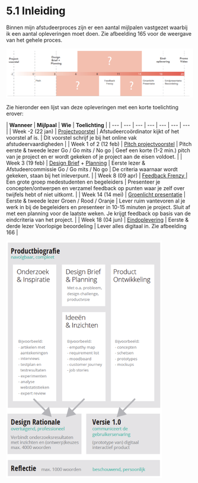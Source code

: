 # 5.1 Inleiding

Binnen mijn afstudeerproces zijn er een aantal mijlpalen vastgezet waarbij ik een aantal opleveringen moet doen. Zie afbeelding 165 voor de weergave van het gehele proces. 

![Afbeelding 165: Visuele weergave van het proces van afstudeerproject.](../.gitbook/assets/screen-shot-2018-06-05-at-10.09.21.png)

Zie hieronder een lijst van deze opleveringen met een korte toelichting erover:

| **Wanneer** | **Mijlpaal** | **Wie** | **Toelichting** |
| --- | --- | --- | --- | --- | --- | --- |
| Week -2 \(22 jan\) | [Projectvoorstel](5.2-projectvoorstel.md) | Afstudeercoördinator kijkt of het voorstel af is. | Dit voorstel schrijf je bij het online vak afstudeervaardigheden |
| Week 1 of 2    \(12 feb\) | [Pitch projectvoorstel](5.3-pitch-projectvoorstel.md) | Pitch eerste & tweede lezer          Go / Go mits / No go | Geef een korte \(1-2 min.\) pitch van je project en er wordt gekeken of je project aan de eisen voldoet. |
| Week 3 \(19 feb\) | [Design Brief](5.4-design-brief.md) + [Planning](5.5-planning.md) | Eerste lezer & Afstudeercommissie  Go / Go mits / No go | De criteria waarnaar wordt gekeken, staan bij het inleverpunt. |
| Week 8  \(09 apr\) | [Feedback Frenzy ](5.6-feedback-frenzy.md)   | Een grote groep medestudenten en begeleiders | Presenteer je concepten/ontwerpen en verzamel feedback op punten waar je zelf over twijfels hebt of niet uitkomt. |
| Week 14 \(14 mei\) | [Groenlicht presentatie](5.7-groenlicht-presentatie.md) | Eerste & tweede lezer  Groen / Rood / Oranje | Lever ruim vantevoren al je werk in bij de begeleiders en presenteer in 10-15 minuten je project. Sluit af met een planning voor de laatste weken. Je krijgt feedback op basis van de eindcriteria van het project. |
| Week 18 \(04 jun\) | [Eindoplevering](5.8-eindoplevering.md) | Eerste & derde lezer  Voorlopige beoordeling | Lever alles digitaal in. Zie afbeelding 166 |

![Afbeelding 166: Eindopleveringen van de afstudeerproject.](../.gitbook/assets/screen-shot-2018-06-05-at-10.09.46.png)

